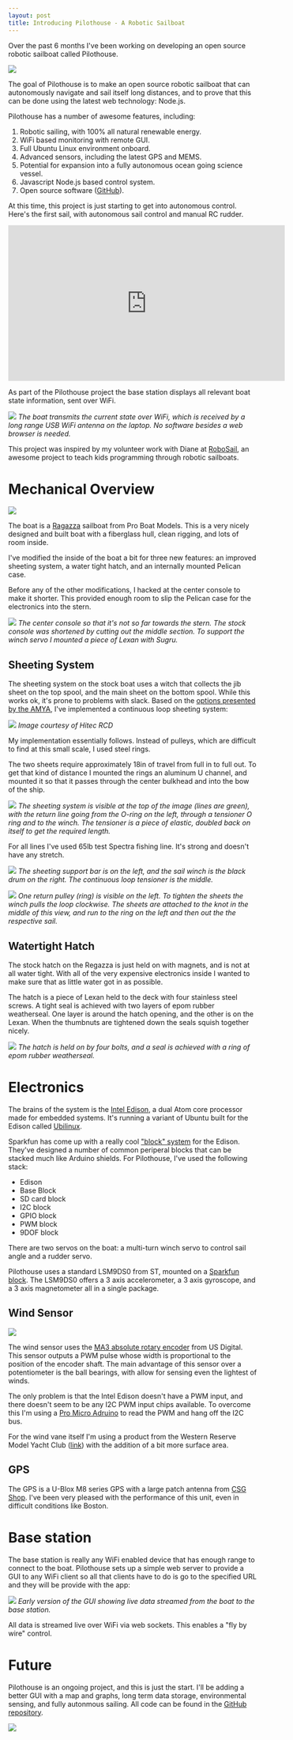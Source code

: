 ```yaml
---
layout: post
title: Introducing Pilothouse - A Robotic Sailboat
---
```





Over the past 6 months I've been working on developing an open source robotic sailboat called Pilothouse.

[![](/public/images/2015/7/2/boat_three_quarter_small.jpg)](/public/images/2015/7/2/boat_three_quarter.jpg)

The goal of Pilothouse is to make an open source robotic sailboat that can autonomously navigate and sail itself long distances, and to prove that this can be done using the latest web technology: Node.js.

Pilothouse has a number of awesome features, including:

1. Robotic sailing, with 100% all natural renewable energy.
2. WiFi based monitoring with remote GUI.
3. Full Ubuntu Linux environment onboard.
4. Advanced sensors, including the latest GPS and MEMS.
5. Potential for expansion into a fully autonomous ocean going science vessel.
6. Javascript Node.js based control system.
7. Open source software ([GitHub](https://github.com/srlmproductions/pilothouse)).

At this time, this project is just starting to get into autonomous control. Here's the first sail, with autonomous sail control and manual RC rudder.

<iframe width="560" height="315" src="https://www.youtube.com/embed/uy1_pqsoaeA" frameborder="0" allowfullscreen></iframe>

As part of the Pilothouse project the base station displays all relevant boat state information, sent over WiFi. 

[![](/public/images/2015/7/2/base_station_with_boat_small.jpg)](/public/images/2015/7/2/base_station_with_boat.jpg)
*The boat transmits the current state over WiFi, which is received by a long range USB WiFi antenna on the laptop. No software besides a web browser is needed.*

This project was inspired by my volunteer work with Diane at [RoboSail](http://www.robosail.org/), an awesome project to teach kids programming through robotic sailboats.

<!--endexcerpt-->
 
# Mechanical Overview

[![](/public/images/2015/7/2/sailboat_show_all_small.jpg)](/public/images/2015/7/2/sailboat_show_all.jpg)

The boat is a [Ragazza](http://www.proboatmodels.com/Products/Default.aspx?ProdID=PRB07000) sailboat from Pro Boat Models. This is a very nicely designed and built boat with a fiberglass hull, clean rigging, and lots of room inside.

I've modified the inside of the boat a bit for three new features: an improved sheeting system, a water tight hatch, and an internally mounted Pelican case.

Before any of the other modifications, I hacked at the center console to make it shorter. This provided enough room to slip the Pelican case for the electronics into the stern.

[![](/public/images/2015/7/2/console_modification_small.jpg)](/public/images/2015/7/2/console_modification.jpg)
*The center console so that it's not so far towards the stern. The stock console was shortened by cutting out the middle section. To support the winch servo I mounted a piece of Lexan with Sugru.*



## Sheeting System

The sheeting system on the stock boat uses a witch that collects the jib sheet on the top spool, and the main sheet on the bottom spool. While this works ok, it's prone to problems with slack. Based on the [options presented by the AMYA](http://www.theamya.org/hints/sailservo.php), I've implemented a continuous loop sheeting system:

![](/public/images/2015/7/2/sheet_drum.jpg)
*Image courtesy of Hitec RCD*

My implementation essentially follows. Instead of pulleys, which are difficult to find at this small scale, I used steel rings. 

The two sheets require approximately 18in of travel from full in to full out. To get that kind of distance I mounted the rings an aluminum U channel, and mounted it so that it passes through the center bulkhead and into the bow of the ship.

[![](/public/images/2015/7/2/in_the_hatch_small.jpg)](/public/images/2015/7/2/in_the_hatch.jpg)
*The sheeting system is visible at the top of the image (lines are green), with the return line going from the O-ring on the left, through a tensioner O ring and to the winch. The tensioner is a piece of elastic, doubled back on itself to get the required length.*

For all lines I've used 65lb test Spectra fishing line. It's strong and doesn't have any stretch.

[![](/public/images/2015/7/2/sheeting_system_a_small.jpg)](/public/images/2015/7/2/sheeting_system_a.jpg)
*The sheeting support bar is on the left, and the sail winch is the black drum on the right. The continuous loop tensioner is the middle.*

[![](/public/images/2015/7/2/sheeting_system_b_small.jpg)](/public/images/2015/7/2/sheeting_system_b.jpg)
*One return pulley (ring) is visible on the left. To tighten the sheets the winch pulls the loop clockwise. The sheets are attached to the knot in the middle of this view, and run to the ring on the left and then out the the respective sail.*


## Watertight Hatch

The stock hatch on the Regazza is just held on with magnets, and is not at all water tight. With all of the very expensive electronics inside I wanted to make sure that as little water got in as possible.

The hatch is a piece of Lexan held to the deck with four stainless steel screws. A tight seal is achieved with two layers of epom rubber weatherseal. One layer is around the hatch opening, and the other is on the Lexan. When the thumbnuts are tightened down the seals squish together nicely.

[![](/public/images/2015/7/2/watertight_hatch_small.jpg)](/public/images/2015/7/2/watertight_hatch.jpg)
*The hatch is held on by four bolts, and a seal is achieved with a ring of epom rubber weatherseal.*

# Electronics

The brains of the system is the [Intel Edison](https://en.wikipedia.org/wiki/Intel_Edison), a dual Atom core processor made for embedded systems. It's running a variant of Ubuntu built for the Edison called [Ubilinux](http://www.emutexlabs.com/ubilinux).

Sparkfun has come up with a really cool ["block" system](https://learn.sparkfun.com/tutorials/general-guide-to-sparkfun-blocks-for-intel-edison) for the Edison. They've designed a number of common periperal blocks that can be stacked much like Arduino shields. For Pilothouse, I've used the following stack:

 - Edison
 - Base Block
 - SD card block
 - I2C block
 - GPIO block
 - PWM block
 - 9DOF block

There are two servos on the boat: a multi-turn winch servo to control sail angle and a rudder servo.

Pilothouse uses a standard LSM9DS0 from ST, mounted on a [Sparkfun block](https://www.sparkfun.com/products/13033). The LSM9DS0 offers a 3 axis accelerometer, a 3 axis gyroscope, and a 3 axis magnetometer all in a single package.

## Wind Sensor

[![](/public/images/2015/7/2/wind_sensor_small.jpg)](/public/images/2015/7/2/wind_sensor.jpg)

The wind sensor uses the [MA3 absolute rotary encoder](http://www.usdigital.com/products/encoders/absolute/rotary/shaft/ma3) from US Digital. This sensor outputs a PWM pulse whose width is proportional to the position of the encoder shaft. The main advantage of this sensor over a potentiometer is the ball bearings, with allow for sensing even the lightest of winds.
 
The only problem is that the Intel Edison doesn't have a PWM input, and there doesn't seem to be any I2C PWM input chips available. To overcome this I'm using a [Pro Micro Adruino](https://www.sparkfun.com/products/12640) to read the PWM and hang off the I2C bus. 

For the wind vane itself I'm using a product from the Western Reserve Model Yacht Club ([link](http://www.orgsites.com/oh/western-reserve-model-yacht-club/Wind%20Indicator.pdf)) with the addition of a bit more surface area. 

## GPS

The GPS is a U-Blox M8 series GPS with a large patch antenna from [CSG Shop](http://www.csgshop.com/product.php?id_product=174). I've been very pleased with the performance of this unit, even in difficult conditions like Boston.


# Base station

The base station is really any WiFi enabled device that has enough range to connect to the boat. Pilothouse sets up a simple web server to provide a GUI to any WiFi client so all that clients have to do is go to the specified URL and they will be provide with the app:

[![](/public/images/2015/7/2/pilothouse_gui.png)](/public/images/2015/7/2/pilothouse_gui.png)
*Early version of the GUI showing live data streamed from the boat to the base station.*

All data is streamed live over WiFi via web sockets. This enables a "fly by wire" control.

# Future

Pilothouse is an ongoing project, and this is just the start. I'll be adding a better GUI with a map and graphs, long term data storage, environmental sensing, and fully autonmous sailing. All code can be found in the [GitHub repository](https://github.com/srlmproductions/pilothouse). 

[![](/public/images/2015/7/2/sailing_away_small.jpg)](/public/images/2015/7/2/sailing_away.jpg)
